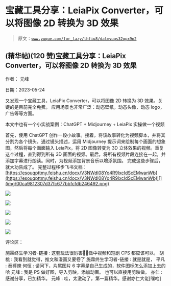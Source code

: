 # 宝藏工具分享：LeiaPix Converter，可以将图像 2D 转换为 3D 效果

> 原文：[`www.yuque.com/for_lazy/thfiu8/dalmvuqs32qpx9n2`](https://www.yuque.com/for_lazy/thfiu8/dalmvuqs32qpx9n2)



## (精华帖)(120 赞)宝藏工具分享：LeiaPix Converter，可以将图像 2D 转换为 3D 效果 

作者： 元峰 

日期：2023-05-24 

又发现一个宝藏工具，LeiaPix Converter，可以将图像 2D 转换为 3D 效果。关键的是目前完全免费。 应用场景也非常广泛：动态壁纸，动态头像，动态 logo，广告等等方面。 

本文中也有一个小实战案例：ChatGPT + Midjourney + LeiaPix 实操做一个视频 

首先，使用 ChatGPT 创作一段小故事。接着，将该故事转化为视频脚本，并将其分割为各个镜头。通过镜头描述，运用 Midjourney 提示词来绘制每个画面的想象图，然后将每个画面输入 LeiaPix，将 2D 图像转变为 3D 立体效果的视频。重复这个过程，直到得到所有 3D 画面的视频。最后，将所有视频片段连接在一起，并添加字幕进行朗读。同时，为视频添加背景音乐以增添氛围。 完成这些步骤后，就大功告成了。 完整过程移步飞书文档：[https://esouqpttmy.feishu.cn/docx/V3NWdI08Yo4R9lxcIdScEMwanWb](https://esouqpttmy.feishu.cn/docx/V3NWdI08Yo4R9lxcIdScEMwanWb)![](img/00ca9812307d37fc677bbfcfdb246492.png)  

![](img/e502dec97a8257b467d47773324f0b9e.png)  

![](img/de7f62f7bfb3f9442caba54a56cae96e.png)  

![](img/cfefba5466524416208d219f1e3ebcdb.png)  

![](img/b7e98d72c1defbbd753b5a2bb86a9a0e.png)  

![](img/3aa50ae94a7f483c6f299ed57da24f1c.png) 

评论区： 

施霖终生学习者-链接 : 这套玩法很厉害👍🏻做中视频和短剧 CPS 都应该可以， 胡桃 : 我看到就觉得，推文和漫画又要卷了 施霖终生学习者-链接 : 就是就是， 平凡 : 泰裤辣 何恒 : 请问下，片尾图片 6 字幕是自己生成的，软件图标怎么添加上去的哈 元峰 : 我是 PS 做好图，导入剪映，添加动画。 也可以直接用剪映做。 亦仁 : 感谢分享，已加精华。 元峰 : 哇，太激动了，第一篇精华。感谢亦仁大佬[嘿哈]